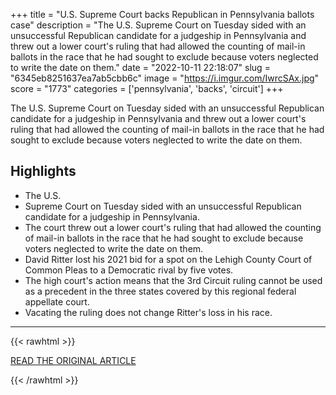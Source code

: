 +++
title = "U.S. Supreme Court backs Republican in Pennsylvania ballots case"
description = "The U.S. Supreme Court on Tuesday sided with an unsuccessful Republican candidate for a judgeship in Pennsylvania and threw out a lower court's ruling that had allowed the counting of mail-in ballots in the race that he had sought to exclude because voters neglected to write the date on them."
date = "2022-10-11 22:18:07"
slug = "6345eb8251637ea7ab5cbb6c"
image = "https://i.imgur.com/IwrcSAx.jpg"
score = "1773"
categories = ['pennsylvania', 'backs', 'circuit']
+++

The U.S. Supreme Court on Tuesday sided with an unsuccessful Republican candidate for a judgeship in Pennsylvania and threw out a lower court's ruling that had allowed the counting of mail-in ballots in the race that he had sought to exclude because voters neglected to write the date on them.

## Highlights

- The U.S.
- Supreme Court on Tuesday sided with an unsuccessful Republican candidate for a judgeship in Pennsylvania.
- The court threw out a lower court's ruling that had allowed the counting of mail-in ballots in the race that he had sought to exclude because voters neglected to write the date on them.
- David Ritter lost his 2021 bid for a spot on the Lehigh County Court of Common Pleas to a Democratic rival by five votes.
- The high court's action means that the 3rd Circuit ruling cannot be used as a precedent in the three states covered by this regional federal appellate court.
- Vacating the ruling does not change Ritter's loss in his race.

---

{{< rawhtml >}}
  <p class="article-category">
    <a target="_blank" href="https://www.reuters.com/legal/us-supreme-court-backs-republican-pennsylvania-ballots-case-2022-10-11/?utm_source=reddit.com">READ THE ORIGINAL ARTICLE</a>
  </p>
{{< /rawhtml >}}
